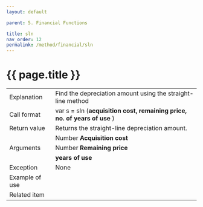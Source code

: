 ```yaml
---
layout: default

parent: 5. Financial Functions

title: sln
nav_order: 12
permalink: /method/financial/sln
---
```




# {{ page.title }}

<table>
  <tr>
    <td>Explanation</td>
    <td colspan="2">Find the depreciation amount using the straight-line method</td>
  </tr>
  <tr>
    <td>Call format</td>
    <td colspan="2">	var s = sln   (<b>acquisition cost, remaining price, no. of years of use </b>)</td>
  </tr>
  <tr>
    <td>Return value</td>
    <td colspan="2">Returns the straight-line depreciation amount.</td>
  </tr>  
  <tr>
    <td rowspan="3">Arguments</td>
    <td>Number <b>Acquisition cost</b></td>
    <td></td>
  </tr>
  <tr>
    <td>Number <b>Remaining price</b></td>
    <td></td>
  </tr>
  <tr>
    <td><b>years of use</b></td>
    <td></td>
  </tr>
  <tr>
    <td>Exception</td>
    <td colspan="2">None</td>
  </tr>
  <tr>
    <td>Example of use</td>
    <td colspan="2"></td>
  </tr>
  <tr>
    <td>Related item</td>
    <td colspan="2"></td>
  </tr>
</table>


